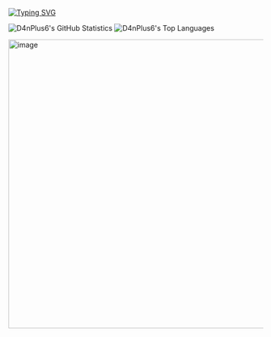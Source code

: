 [![Typing SVG](https://readme-typing-svg.demolab.com?font=Fira+Code&duration=4000&pause=4000&width=435&lines=I+write+things+with+0+%E2%89%A4+iq+%E2%89%A4+100)](https://git.io/typing-svg)

![D4nPlus6's GitHub Statistics](https://github-readme-stats.vercel.app/api?username=D4nPlus6&theme=default&show_icons=true&hide_border=false&count_private=true)
![D4nPlus6's Top Languages](https://github-readme-stats.vercel.app/api/top-langs/?username=D4nPlus6&size_weight=0.5&count_weight=0.5&layout=donut)



<img width="560" height="572" alt="image" src="https://github.com/user-attachments/assets/d887a6f7-b3e5-470b-8722-dbcbc97b4267" />
